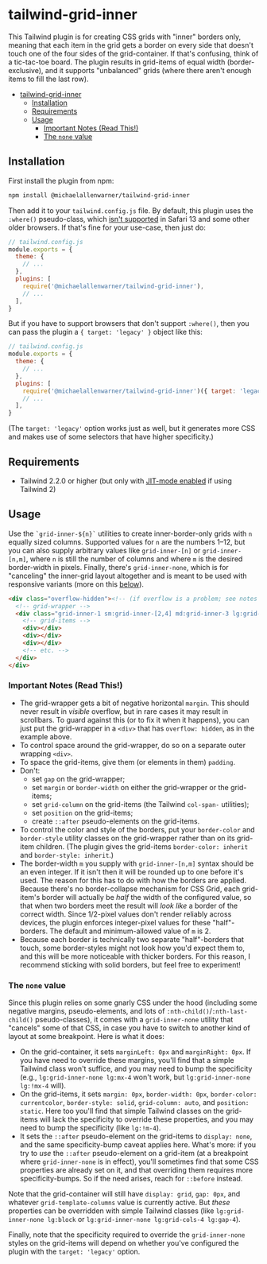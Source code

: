 # tailwind-grid-inner

This Tailwind plugin is for creating CSS grids with "inner" borders only, meaning that each item in the grid gets a border on every side that doesn't touch one of the four sides of the grid-container. If that's confusing, think of a tic-tac-toe board. The plugin results in grid-items of equal width (border-exclusive), and it supports "unbalanced" grids (where there aren't enough items to fill the last row).

- [tailwind-grid-inner](#tailwind-grid-inner)
  - [Installation](#installation)
  - [Requirements](#requirements)
  - [Usage](#usage)
    - [Important Notes (Read This!)](#important-notes-read-this)
    - [The `none` value](#the-none-value)

## Installation

First install the plugin from npm:

```bash
npm install @michaelallenwarner/tailwind-grid-inner
```

Then add it to your `tailwind.config.js` file. By default, this plugin uses the `:where()` pseudo-class, which [isn't supported](https://caniuse.com/mdn-css_selectors_where) in Safari 13 and some other older browsers. If that's fine for your use-case, then just do:

```js
// tailwind.config.js
module.exports = {
  theme: {
    // ...
  },
  plugins: [
    require('@michaelallenwarner/tailwind-grid-inner'),
    // ...
  ],
}
```

But if you have to support browsers that don't support `:where()`, then you can pass the plugin a `{ target: 'legacy' }` object like this:

```js
// tailwind.config.js
module.exports = {
  theme: {
    // ...
  },
  plugins: [
    require('@michaelallenwarner/tailwind-grid-inner')({ target: 'legacy' }),
    // ...
  ],
}
```

(The `target: 'legacy'` option works just as well, but it generates more CSS and makes use of some selectors that have higher specificity.)

## Requirements

- Tailwind 2.2.0 or higher (but only with [JIT-mode enabled](https://v2.tailwindcss.com/docs/just-in-time-mode#enabling-jit-mode) if using Tailwind 2)

## Usage

Use the `` `grid-inner-${n}` `` utilities to create inner-border-only grids with `n` equally sized columns. Supported values for `n` are the numbers 1–12, but you can also supply arbitrary values like `grid-inner-[n]` or `grid-inner-[n,m]`, where `n` is still the number of columns and where `m` is the desired border-width in pixels. Finally, there's `grid-inner-none`, which is for "canceling" the inner-grid layout altogether and is meant to be used with responsive variants (more on this [below](#the-none-value)).

```html
<div class="overflow-hidden"><!-- (if overflow is a problem; see notes below) -->
  <!-- grid-wrapper --> 
  <div class="grid-inner-1 sm:grid-inner-[2,4] md:grid-inner-3 lg:grid-inner-none border-red-500 border-solid">
    <!-- grid-items -->
    <div></div>
    <div></div>
    <div></div>
    <!-- etc. -->
  </div>
</div>
```

### Important Notes (Read This!)

- The grid-wrapper gets a bit of negative horizontal `margin`. This should never result in _visible_ overflow, but in rare cases it may result in scrollbars. To guard against this (or to fix it when it happens), you can just put the grid-wrapper in a `<div>` that has `overflow: hidden`, as in the example above.
- To control space around the grid-wrapper, do so on a separate outer wrapping `<div>`.
- To space the grid-items, give them (or elements in them) `padding`.
- Don't:
  - set `gap` on the grid-wrapper;
  - set `margin` or `border-width` on either the grid-wrapper or the grid-items;
  - set `grid-column` on the grid-items (the Tailwind `col-span-` utilities);
  - set `position` on the grid-items;
  - create `::after` pseudo-elements on the grid-items.
- To control the color and style of the borders, put your `border-color` and `border-style` utility classes on the grid-wrapper rather than on its grid-item children. (The plugin gives the grid-items `border-color: inherit` and `border-style: inherit`.)
- The border-width `m` you supply with `grid-inner-[n,m]` syntax should be an even integer. If it isn't then it will be rounded up to one before it's used. The reason for this has to do with how the borders are applied. Because there's no border-collapse mechanism for CSS Grid, each grid-item's border will actually be _half_ the width of the configured value, so that when two borders meet the result will _look like_ a border of the correct width. Since 1/2-pixel values don't render reliably across devices, the plugin enforces integer-pixel values for these "half"-borders. The default and minimum-allowed value of `m` is 2.
- Because each border is technically two separate "half"-borders that touch, some border-styles might not look how you'd expect them to, and this will be more noticeable with thicker borders. For this reason, I recommend sticking with solid borders, but feel free to experiment!

### The `none` value

Since this plugin relies on some gnarly CSS under the hood (including some negative margins, pseudo-elements, and lots of `:nth-child()`/`:nth-last-child()` pseudo-classes), it comes with a `grid-inner-none` utility that "cancels" some of that CSS, in case you have to switch to another kind of layout at some breakpoint. Here is what it does:

- On the grid-container, it sets `marginLeft: 0px` and `marginRight: 0px`. If you have need to override these margins, you'll find that a simple Tailwind class won't suffice, and you may need to bump the specificity (e.g., `lg:grid-inner-none lg:mx-4` won't work, but `lg:grid-inner-none lg:!mx-4` will).
- On the grid-items, it sets `margin: 0px`, `border-width: 0px`, `border-color: currentcolor`, `border-style: solid`, `grid-column: auto`, and `position: static`. Here too you'll find that simple Tailwind classes on the grid-items will lack the specificity to override these properties, and you may need to bump the specificity (like `lg:!m-4`).
- It sets the `::after` pseudo-element on the grid-items to `display: none`, and the same specificity-bump caveat applies here. What's more: if you try to _use_ the `::after` pseudo-element on a grid-item (at a breakpoint where `grid-inner-none` is in effect), you'll sometimes find that some CSS properties are already set on it, and that overriding them requires more specificity-bumps. So if the need arises, reach for `::before` instead.

Note that the grid-container will still have `display: grid`, `gap: 0px`, and whatever `grid-template-columns` value is currently active. But _these_ properties can be overridden with simple Tailwind classes (like `lg:grid-inner-none lg:block` or `lg:grid-inner-none lg:grid-cols-4 lg:gap-4`).

Finally, note that the specificity required to override the `grid-inner-none` styles on the grid-items will depend on whether you've configured the plugin with the `target: 'legacy'` option.
